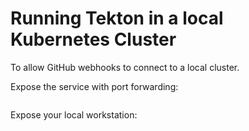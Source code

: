 # Running Tekton in a local Kubernetes Cluster

To allow GitHub webhooks to connect to a local cluster.

Expose the service with port forwarding:
```
```

Expose your local workstation:
```

```